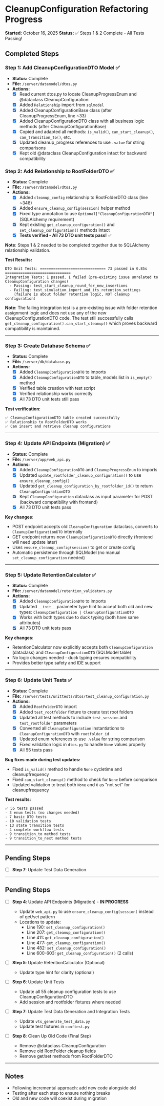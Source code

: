 # CleanupConfiguration Refactoring Progress

**Started:** October 16, 2025
**Status:** ✅ Steps 1 & 2 Complete - All Tests Passing!

## Completed Steps

### Step 1: Add CleanupConfigurationDTO Model ✅
- **Status:** Complete
- **File:** `/server/datamodel/dtos.py`
- **Actions:**
  - [x] Read current dtos.py to locate CleanupProgressEnum and @dataclass CleanupConfiguration
  - [x] Added `Relationship` import from `sqlmodel`
  - [x] Added CleanupConfigurationBase class (after CleanupProgressEnum, line ~33)
  - [x] Added CleanupConfigurationDTO class with all business logic methods (after CleanupConfigurationBase)
  - [x] Copied and adapted all methods: `is_valid()`, `can_start_cleanup()`, `can_transition_to()`, etc.
  - [x] Updated cleanup_progress references to use `.value` for string comparisons
  - [x] Kept old @dataclass CleanupConfiguration intact for backward compatibility

### Step 2: Add Relationship to RootFolderDTO ✅
- **Status:** Complete
- **File:** `/server/datamodel/dtos.py`
- **Actions:**
  - [x] Added `cleanup_config` relationship to RootFolderDTO class (line ~348)
  - [x] Added `ensure_cleanup_config(session)` helper method
  - [x] Fixed type annotation to use `Optional["CleanupConfigurationDTO"]` (SQLAlchemy requirement)
  - [x] Kept existing `get_cleanup_configuration()` and `set_cleanup_configuration()` methods intact
  - [x] **Tests verified - All 73 DTO unit tests pass!** ✅

**Note:** Steps 1 & 2 needed to be completed together due to SQLAlchemy relationship validation.

**Test Results:** 
```
DTO Unit Tests: ============================== 73 passed in 0.85s ==============================
Integration Tests: 1 passed, 1 failed (pre-existing issue unrelated to CleanupConfiguration changes)
  - Passing: test_start_cleanup_round_for_new_insertions
  - Failing: test_simulation_import_and_its_retention_settings 
    (failure is about folder retention logic, NOT cleanup configuration)
```

**Note:** The failing integration test is a pre-existing issue with folder retention assignment logic and does not use any of the new CleanupConfigurationDTO code. The test still successfully calls `get_cleanup_configuration().can_start_cleanup()` which proves backward compatibility is maintained.

---

### Step 3: Create Database Schema ✅
- **Status:** Complete  
- **File:** `/server/db/database.py`
- **Actions:**
  - [x] Added `CleanupConfigurationDTO` to imports
  - [x] Added `CleanupConfigurationDTO` to table_models list in `is_empty()` method
  - [x] Verified table creation with test script
  - [x] Verified relationship works correctly
  - [x] All 73 DTO unit tests still pass

**Test verification:**
```
✅ CleanupConfigurationDTO table created successfully
✅ Relationship to RootFolderDTO works
✅ Can insert and retrieve cleanup configurations
```

---

### Step 4: Update API Endpoints (Migration) ✅
- **Status:** Complete
- **File:** `/server/app/web_api.py`
- **Actions:**
  - [x] Added `CleanupConfigurationDTO` and `CleanupProgressEnum` to imports
  - [x] Updated `update_rootfolder_cleanup_configuration()` to use `ensure_cleanup_config()` 
  - [x] Updated `get_cleanup_configuration_by_rootfolder_id()` to return `CleanupConfigurationDTO`
  - [x] Kept `CleanupConfiguration` dataclass as input parameter for POST (backward compatibility with frontend)
  - [x] All 73 DTO unit tests pass

**Key changes:**
- POST endpoint accepts old `CleanupConfiguration` dataclass, converts to `CleanupConfigurationDTO` internally
- GET endpoint returns new `CleanupConfigurationDTO` directly (frontend will need update later)
- Uses `ensure_cleanup_config(session)` to get or create config
- Automatic persistence through SQLModel (no manual `set_cleanup_configuration` needed)

---

### Step 5: Update RetentionCalculator ✅
- **Status:** Complete
- **File:** `/server/datamodel/retention_validators.py`
- **Actions:**
  - [x] Added `CleanupConfigurationDTO` to imports
  - [x] Updated `__init__` parameter type hint to accept both old and new types: `CleanupConfiguration | CleanupConfigurationDTO`
  - [x] Works with both types due to duck typing (both have same attributes)
  - [x] All 73 DTO unit tests pass

**Key changes:**
- RetentionCalculator now explicitly accepts both `CleanupConfiguration` (dataclass) and `CleanupConfigurationDTO` (SQLModel table)
- No logic changes needed - duck typing ensures compatibility
- Provides better type safety and IDE support

---

### Step 6: Update Unit Tests ✅
- **Status:** Complete
- **File:** `/server/tests/unittests/dtos/test_cleanup_configuration.py`
- **Actions:**
  - [x] Added `RootFolderDTO` import
  - [x] Added `test_rootfolder` fixture to create test root folders
  - [x] Updated all test methods to include `test_session` and `test_rootfolder` parameters
  - [x] Converted all `CleanupConfiguration` instantiations to `CleanupConfigurationDTO` with `rootfolder_id`
  - [x] Updated enum references to use `.value` for string comparison
  - [x] Fixed validation logic in `dtos.py` to handle `None` values properly
  - [x] All 55 tests pass

**Bug fixes made during test updates:**
- Fixed `is_valid()` method to handle `None` cycletime and cleanupfrequency
- Fixed `can_start_cleanup()` method to check for `None` before comparison
- Updated validation to treat both `None` and `0` as "not set" for cleanupfrequency

**Test results:**
```
✅ 55 tests passed
- 3 enum tests (no changes needed)
- 7 basic DTO tests
- 10 validation tests
- 13 state transition tests
- 4 complete workflow tests
- 9 transition_to method tests
- 9 transition_to_next method tests
```

---

## Pending Steps

- [ ] **Step 7**: Update Test Data Generation
---

## Pending Steps

- [ ] **Step 4**: Update API Endpoints (Migration) - **IN PROGRESS**
  - Update `web_api.py` to use `ensure_cleanup_config(session)` instead of get/set pattern
  - Locations to update:
    - Line 190: `set_cleanup_configuration()`
    - Line 207: `get_cleanup_configuration()`  
    - Line 411: `get_cleanup_configuration()`
    - Line 477: `get_cleanup_configuration()`
    - Line 482: `set_cleanup_configuration()`
    - Line 600-603: `get_cleanup_configuration()` (2 calls)

- [ ] **Step 5**: Update RetentionCalculator (Optional)
  - Update type hint for clarity (optional)

- [ ] **Step 6**: Update Unit Tests
  - Update all 55 cleanup configuration tests to use CleanupConfigurationDTO
  - Add session and rootfolder fixtures where needed

- [ ] **Step 7**: Update Test Data Generation and Integration Tests
  - Update `vts_generate_test_data.py`
  - Update test fixtures in `conftest.py`

- [ ] **Step 8**: Clean Up Old Code (Final Step)
  - Remove @dataclass CleanupConfiguration
  - Remove old RootFolder cleanup fields
  - Remove get/set methods from RootFolderDTO

---

## Notes
- Following incremental approach: add new code alongside old
- Testing after each step to ensure nothing breaks
- Old and new code will coexist during migration
